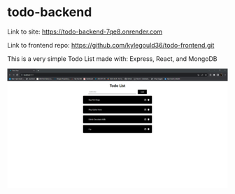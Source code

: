 # todo-backend

Link to site: https://todo-backend-7qe8.onrender.com

Link to frontend repo: https://github.com/kylegould36/todo-frontend.git

This is a very simple Todo List made with: Express, React, and MongoDB

![Screenshot](todo.png)

